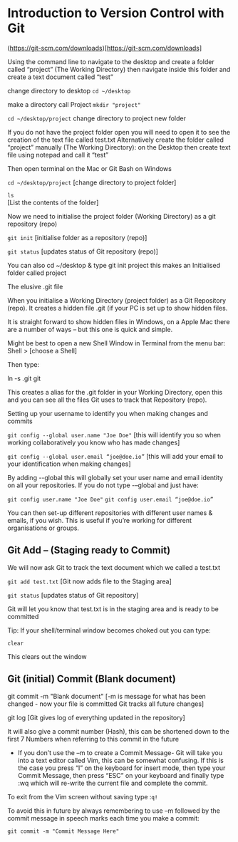 # Introduction to Version Control with Git

(https://git-scm.com/downloads)[https://git-scm.com/downloads]

Using the command line to navigate to the desktop and create a folder called “project” (The Working Directory) then navigate inside this folder and create a text document called “test”

change directory to desktop
`cd ~/desktop`

make a directory call Project
`mkdir "project"`


`cd ~/desktop/project`
change directory to project new folder

If you do not have the project folder open you will need to open it to see the creation of the text file called test.txt
Alternatively create the folder called “project” manually (The Working Directory): on the Desktop then create text file using notepad and call it “test”

Then open terminal on the Mac or Git Bash on Windows 

`cd ~/desktop/project`
[change directory to project folder]

`ls`  
[List the contents of the folder]

Now we need to initialise the project folder (Working Directory) as a git repository (repo)

`git init`
[initialise folder as a repository (repo)]

`git status`
[updates status of Git repository (repo)]

You can also cd ~/desktop & type git init project this makes an Initialised folder called project

The elusive .git file

When you initialise a Working Directory (project folder) as a Git Repository (repo). It creates a hidden file .git (if your PC is set up to show hidden files.

It is straight forward to show hidden files in Windows, on a Apple Mac there are a number of ways – but this one is quick and simple.

Might be best to open a new Shell Window in Terminal from the menu bar: Shell > [choose a Shell]

Then type:

ln -s .git git

This creates a alias for the .git folder in your Working Directory, open this and you can see all the files Git uses to track that Repository (repo).

Setting up your username to identify you when making changes and commits

`git config --global user.name "Joe Doe"`
[this will identify you so when working collaboratively you know who has made changes]

`git config --global user.email “joe@doe.io”`
[this will add your email to your identification when making changes]


By adding --global this will globally set your user name and email identity on all your repositories.  If you do not type 
-–global and just have:

`git config user.name "Joe Doe"`
`git config user.email “joe@doe.io”` 

You can then set-up different repositories with different user names & emails, if you wish.  This is useful if you’re working for different organisations or groups.

## Git Add – (Staging ready to Commit)

We will now ask Git to track the text document which we called a test.txt

`git add test.txt`
[Git now adds file to the Staging area]

`git status`
[updates status of Git repository]

Git will let you know that test.txt is in the staging area and is ready to be committed

Tip: If your shell/terminal window becomes choked out you can type:

`clear`

This clears out the window

## Git (initial) Commit (Blank document) 

git commit -m "Blank document"
[-m is message for what has been changed - now your file is committed Git tracks all future changes] 

git log
[Git gives log of everything updated in the repository]


It will also give a commit number (Hash), this can be shortened down to the first 7 Numbers when referring to this commit in the future


* If you don’t use the –m to create a Commit Message- Git will take you into a text editor called Vim, this can be somewhat confusing.  If this is the case you press “I” on the keyboard for insert mode, then type your Commit Message, then press “ESC” on your keyboard and finally type :wq which will re-write the current file and complete the commit.

To exit from the Vim screen without saving type :`q!`

To avoid this in future by always remembering to use –m followed by the commit message in speech marks each time you make a commit:

`git commit -m "Commit Message Here"`











